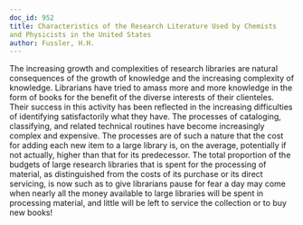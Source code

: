 ```yaml
---
doc_id: 952
title: Characteristics of the Research Literature Used by Chemists
and Physicists in the United States
author: Fussler, H.H.
---
```


The increasing growth and complexities of research libraries are natural
consequences of the growth of knowledge and the increasing complexity of 
knowledge. Librarians have tried to amass more and
more knowledge in the form of books for the benefit of the diverse interests of
their clienteles.  Their success in this activity has been reflected in the
increasing difficulties of identifying satisfactorily what they have.  The 
processes of cataloging, classifying, and related technical routines have 
become increasingly complex and expensive.  The processes
are of such a nature that the cost for adding each new item to a large library
is, on the average, potentially if not actually, higher than that for its
predecessor.  The total proportion of the budgets of large research libraries
that is spent for the processing of material, as distinguished
from the costs of its purchase or its direct
servicing, is now such as to give librarians pause for fear a day may come when
nearly all the money available to large libraries will be spent in processing
material, and little will be left to service the collection or to buy new books!